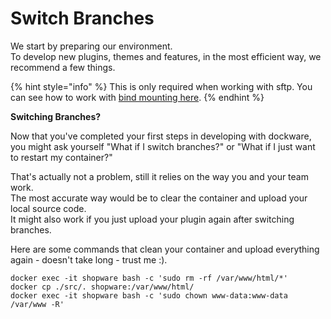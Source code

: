 # Switch Branches

We start by preparing our environment.  
To develop new plugins, themes and features, in the most efficient way, we recommend a few things.  
  


{% hint style="info" %}
This is only required when working with sftp. You can see how to work with [bind mounting here](../tips-and-tricks/how-to-use-bind-mounting.md).
{% endhint %}

**Switching Branches?**

Now that you've completed your first steps in developing with dockware, you might ask yourself "What if I switch branches?" or "What if I just want to restart my container?"  
  
That's actually not a problem, still it relies on the way you and your team work.  
The most accurate way would be to clear the container and upload your local source code.  
It might also work if you just upload your plugin again after switching branches.  
  
Here are some commands that clean your container and upload everything again - doesn't take long - trust me :\).

```text
docker exec -it shopware bash -c 'sudo rm -rf /var/www/html/*'
docker cp ./src/. shopware:/var/www/html/
docker exec -it shopware bash -c 'sudo chown www-data:www-data /var/www -R'
```



